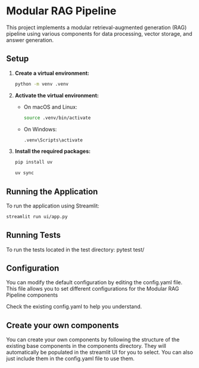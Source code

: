 # Modular RAG Pipeline

This project implements a modular retrieval-augmented generation (RAG) pipeline using various components for data processing, vector storage, and answer generation.

## Setup

1. **Create a virtual environment:**

    ```sh
    python -m venv .venv
    ```

2. **Activate the virtual environment:**

    - On macOS and Linux:

        ```sh
        source .venv/bin/activate
        ```

    - On Windows:

        ```sh
        .venv\Scripts\activate
        ```

3. **Install the required packages:**
    ```sh
    pip install uv
    ```

    ```sh
    uv sync
    ```

## Running the Application

To run the application using Streamlit:

```sh
streamlit run ui/app.py
```

## Running Tests
To run the tests located in the test directory:
pytest test/

## Configuration
You can modify the default configuration by editing the config.yaml file. 
This file allows you to set different configurations for the Modular RAG Pipeline components

Check the existing config.yaml to help you understand.

## Create your own components
You can create your own components by following the structure of the existing base components 
in the components directory. They will automatically be populated in the streamlit UI for you to select.
You can also just include them in the config.yaml file to use them.
